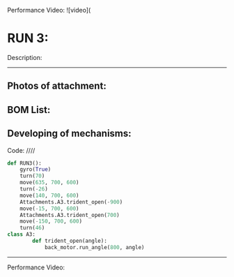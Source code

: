 


Performance Video:
![video](
# RUN 3:

 Description:

----

 Photos of attachment:
----

 BOM List:
----

Developing of mechanisms:
----

 Code:
////
```python
def RUN3():
    gyro(True)
    turn(70)
    move(635, 700, 600)
    turn(-26)
    move(140, 700, 600)
    Attachments.A3.trident_open(-900)
    move(-15, 700, 600)
    Attachments.A3.trident_open(700)
    move(-150, 700, 600)
    turn(46)
class A3:
        def trident_open(angle):
            back_motor.run_angle(800, angle)
```
----


 Performance Video:
